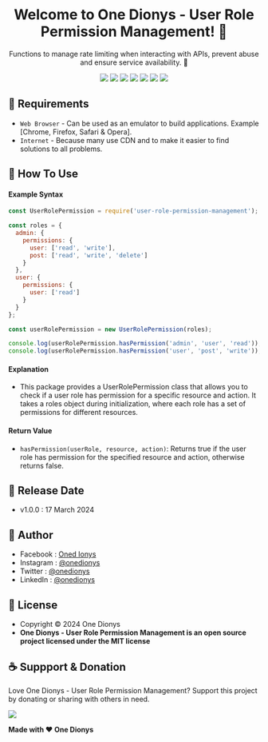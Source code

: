 <h1 align="center">Welcome to One Dionys - User Role Permission Management! 👋 </h1>

<p align="center">Functions to manage rate limiting when interacting with APIs, prevent abuse and ensure service availability. 💖 </p>

<p align="center">
<img src="https://img.shields.io/github/contributors/onedionys/onedionys-user-role-permission-management?style=flat-square">
<img src="https://img.shields.io/github/issues/onedionys/onedionys-user-role-permission-management?style=flat-square">
<img src="https://img.shields.io/github/stars/onedionys/onedionys-user-role-permission-management?style=flat-square"> 
<img src="https://img.shields.io/github/forks/onedionys/onedionys-user-role-permission-management?style=flat-square">
<img src="https://img.shields.io/github/last-commit/onedionys/onedionys-user-role-permission-management.svg?style=flat-square">
<img src="https://img.shields.io/github/languages/code-size/onedionys/onedionys-user-role-permission-management?style=flat-square">
<img src="https://img.shields.io/github/license/onedionys/onedionys-user-role-permission-management?style=flat-square">
</p>

## 💾 Requirements

* `Web Browser` - Can be used as an emulator to build applications. Example [Chrome, Firefox, Safari & Opera].
* `Internet` - Because many use CDN and to make it easier to find solutions to all problems.

## 🎯 How To Use

#### Example Syntax

```javascript
const UserRolePermission = require('user-role-permission-management');

const roles = {
  admin: {
    permissions: {
      user: ['read', 'write'],
      post: ['read', 'write', 'delete']
    }
  },
  user: {
    permissions: {
      user: ['read']
    }
  }
};

const userRolePermission = new UserRolePermission(roles);

console.log(userRolePermission.hasPermission('admin', 'user', 'read')); // Output: true
console.log(userRolePermission.hasPermission('user', 'post', 'write')); // Output: false
```

#### Explanation

* This package provides a UserRolePermission class that allows you to check if a user role has permission for a specific resource and action. It takes a roles object during initialization, where each role has a set of permissions for different resources.

#### Return Value

* `hasPermission(userRole, resource, action)`: Returns true if the user role has permission for the specified resource and action, otherwise returns false.

## 📆 Release Date

* v1.0.0 : 17 March 2024

## 🧑 Author

* Facebook : <a href="https://www.facebook.com/theonedionys"> Oned Ionys</a>
* Instagram : <a href="https://www.instagram.com/onedionys/"> @onedionys</a>
* Twitter : <a href="https://twitter.com/onedionys"> @onedionys</a>
* LinkedIn :  <a href="https://www.linkedin.com/in/onedionys/"> @onedionys</a>

## 📝 License

* Copyright © 2024 One Dionys
* **One Dionys - User Role Permission Management is an open source project licensed under the MIT license**

## ☕️ Suppport & Donation

Love One Dionys - User Role Permission Management? Support this project by donating or sharing with others in need.

<a href="https://www.buymeacoffee.com/onedionys"><img src="https://img.shields.io/badge/Buy_Me_A_Coffee-FFDD00?style=for-the-badge&logo=buy-me-a-coffee&logoColor=black"/> </a>

**Made with ❤️ One Dionys**
